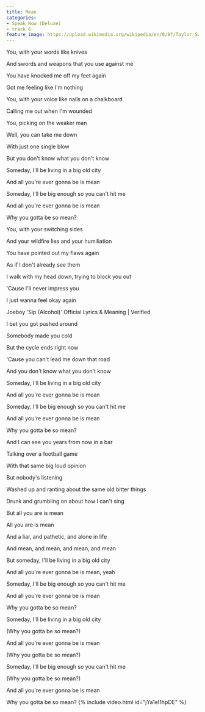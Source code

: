 ```yaml
---
title: Mean
categories:
- Speak Now (Deluxe)
- track 6
feature_image: https://upload.wikimedia.org/wikipedia/en/8/8f/Taylor_Swift_-_Speak_Now_cover.png
--- 
```

You, with your words like knives

And swords and weapons that you use against me

You have knocked me off my feet again

Got me feeling like I'm nothing

You, with your voice like nails on a chalkboard

Calling me out when I'm wounded

You, picking on the weaker man

Well, you can take me down

With just one single blow

But you don't know what you don't know

Someday, I'll be living in a big old city

And all you're ever gonna be is mean

Someday, I'll be big enough so you can't hit me

And all you're ever gonna be is mean

Why you gotta be so mean?

You, with your switching sides

And your wildfire lies and your humiliation

You have pointed out my flaws again

As if I don't already see them

I walk with my head down, trying to block you out

'Cause I'll never impress you

I just wanna feel okay again

Joeboy 'Sip (Alcohol)' Official Lyrics & Meaning | Verified

I bet you got pushed around

Somebody made you cold

But the cycle ends right now

'Cause you can't lead me down that road

And you don't know what you don't know

Someday, I'll be living in a big old city

And all you're ever gonna be is mean

Someday, I'll be big enough so you can't hit me

And all you're ever gonna be is mean

Why you gotta be so mean?

And I can see you years from now in a bar

Talking over a football game

With that same big loud opinion

But nobody's listening

Washed up and ranting about the same old bitter things

Drunk and grumbling on about how I can't sing

But all you are is mean

All you are is mean

And a liar, and pathetic, and alone in life

And mean, and mean, and mean, and mean

But someday, I'll be living in a big old city

And all you're ever gonna be is mean, yeah

Someday, I'll be big enough so you can't hit me

And all you're ever gonna be is mean

Why you gotta be so mean?

Someday, I'll be living in a big old city

(Why you gotta be so mean?)

And all you're ever gonna be is mean

(Why you gotta be so mean?)

Someday, I'll be big enough so you can't hit me

(Why you gotta be so mean?)

And all you're ever gonna be is mean

Why you gotta be so mean?
{% include video.html id="jYa1eI1hpDE" %}